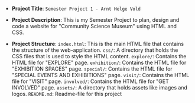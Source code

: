 - **Project Title**: `Semester Project 1 - Arnt Helge Vold`

- **Project Description**: This is my Semester Project to plan, design and code a website for "Community Science Museum" using HTML and CSS.

- **Project Structure**:
  `index.html`: This is the main HTML file that contains the structure of the web-application.
  `css/`: A directory that holds the CSS files that is used to style the HTML content.
  `explore/`: Contains the HTML file for "EXPLORE" page.
  `exhibition/`: Contains the HTML file for "EXHIBITION SPACES" page.
  `special/`: Contains the HTML file for "SPECIAL EVENTS AND EXHIBITIONS" page.
  `visit/`: Contains the HTML file for "VISIT" page.
  `involved/`: Contains the HTML file for "GET INVOLVED" page.
  `assets/`: A directory that holds assets like images and logos.
  `README.md`: Readme-file for this project
